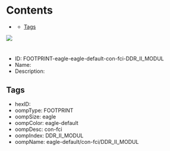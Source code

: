 



Contents
========

* [](#)
	* [Tags](#tags)
  
![][im]
# 

- ID: FOOTPRINT-eagle-eagle-default-con-fci-DDR_II_MODUL
- Name: 
- Description: 

## Tags

- hexID: 
- oompType: FOOTPRINT
- oompSize: eagle
- oompColor: eagle-default
- oompDesc: con-fci
- oompIndex: DDR_II_MODUL
- oompName: eagle-default/con-fci/DDR_II_MODUL



[im]: image.png
